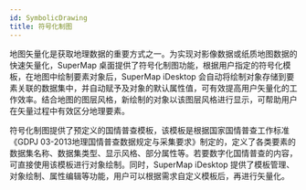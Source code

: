 ```yaml
---
id: SymbolicDrawing
title: 符号化制图  
---  
```

 地图矢量化是获取地理数据的重要方式之一。为实现对影像数据或纸质地图数据的快速矢量化，SuperMap 桌面提供了符号化制图功能，根据用户指定的符号化模板，在地图中绘制要素对象后，SuperMap iDesktop
会自动将绘制对象存储到要素关联的数据集中，并自动赋予及对象的默认属性值，可有效提高用户矢量化的工作效率。结合地图的图层风格，新绘制的对象以该图层风格进行显示，可帮助用户在矢量过程中有效区分地理要素。

 符号化制图提供了预定义的国情普查模板，该模板是根据国家国情普查工作标准《GDPJ
03-2013地理国情普查数据规定与采集要求》制定的，定义了各类要素的数据集名称、数据集类型、显示风格、部分属性等。若要数字化国情普查的内容，可直接使用该模板进行对象绘制。同时，SuperMap
iDesktop 提供了模板管理、对象绘制、属性编辑等功能，用户可以根据需求自定义模板后，再进行矢量化。
